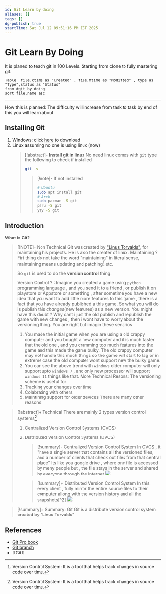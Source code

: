 ```yaml
---
id: Git Learn by doing
aliases: []
tags: []
dg-publish: true
startTime: Sat Jul 12 09:51:16 PM IST 2025
---
```


# Git Learn By Doing

It is planed to teach git in 100 Levels. Starting from clone to fully mastering git.

```dataview
Table  file.ctime as "Created" , file.mtime as "Modified" , type as "Type",status as "Status"
from #git_by_doing
sort file.name asc
```

---

How this is planned: The difficulty will increase from task to task by end of this you will learn about

## Installing Git

1. Windows: click [here](https://git-scm.com/downloads/win) to download
2. Linux assuming no one is using linux (now)
   > [!abstract]- **Install git in linux**
   > No need linux comes with `git` type the following to check if installed
   >
   > ```bash
   > git -v
   > ```
   >
   > > [!note]- If not installed
   > >
   > > ```bash
   > > # Ubuntu
   > > sudo apt install git
   > > # Arch
   > > sudo pacman -S git
   > > paru -S git
   > > yay -S git
   > > ```

## Introduction

What is Git?

> [!NOTE]- Non Technical
> Git was created by ["Linus Torvalds"](https://github.com/torvalds), for maintaining his projects. He is also the creater of linux.
> Maintaining ? Firt thing do not take the word "maintaining" in literal sense, maintaining means updating and patching[^1] etc.
>
> So `git` is used to do the **version control** thing.
>
> Version Control ? : Imagine you created a game using `python` programming language , and you send it to a friend , or publish it on playstore or Appstore or something , after sometime you have a new idea that you want to add little more features to this game , there is a fact that you have already published a this game. So what you will do is publish this _changes_(new features) as a new version. You might have this doubt ? Why cant i just the old publish and republish the game with new changes , then i wont have to worry about the versioning thing. You are right but imagin these senarios
>
> 1.  You made the initial game when you are using a old crappy computer and you bought a new computer and it is much faster that the old one , and you cramming too much features into the game and this made the game bulky. The old crappy computer may not handle this much things so the game will start to lag or in extreme case the old computer wont support new the bulky game.
> 2.  You can see the above trend with `windows` older computer will only support upto `windows 7` , and only new processor will support `windows 11` things like that.
>     More Technical Resons:
>     The versioning scheme is useful for
> 3.  Tracking your changes over time
> 4.  Colabrating with others
> 5.  Maintining support for older devices
>     There are many other reasons

> [!abstract]+ Technical
> There are mainly 2 types version control systems[^1]
>
> 1. Centralized Version Control Systems (CVCS)
> 2. Distributed Version Control Systems (DVCS)
>
>    > [!summary]- Centralized Version Control System
>    > In CVCS , it "have a single server that contains all the versioned files, and a number of clients that check out files from that central place"
>    > Its like you google drive , where one file is accessed by meny people but , the file stays in the server and shared by everyone through the internet
>    > ![](https://git-scm.com/book/en/v2/images/centralized.png)
>
>    > [!summary]+ Distributed Version Control System
>    > In this every client , fully mirror the entire source files to their computer allong with the version history and all the snapshots[^2]
>    > ![](https://git-scm.com/book/en/v2/images/distributed.png)

> [!summary]+ Summary: Git
> Git is a distribute version control system created by "Linus Torvalds"

[^1]: Version Control System: It is a tool that helps track changes in source code over time.

## References

- [Git Pro book](https://git-scm.com/book/en/v2)
- [Git branch](https://git-scm.com/docs/git-branch)
- [[Git]]
